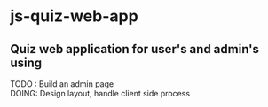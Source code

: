 # js-quiz-web-app
Quiz web application for user's and admin's using
--
TODO : Build an admin page <br/>
DOING: Design layout, handle client side process <br/>
